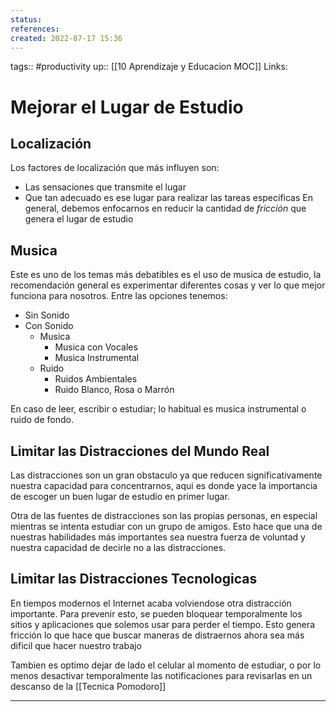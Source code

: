 ```yaml
---
status:
references:
created: 2022-07-17 15:36
---
```

tags:: #productivity
up:: [[10 Aprendizaje y Educacion MOC]]
Links: 
# Mejorar el Lugar de Estudio
## Localización
Los factores de localización que más influyen son:
- Las sensaciones que transmite el lugar
- Que tan adecuado es ese lugar para realizar las tareas especificas
En general, debemos enfocarnos en reducir la cantidad de *fricción* que genera el lugar de estudio

## Musica
Este es uno de los temas más debatibles es el uso de musica de estudio, la recomendación general es experimentar diferentes cosas y ver lo que mejor funciona para nosotros. Entre las opciones tenemos:
- Sin Sonido
- Con Sonido
	- Musica
		- Musica con Vocales
		- Musica Instrumental
	- Ruido
		- Ruidos Ambientales
		- Ruido Blanco, Rosa o Marrón

En caso de leer, escribir o estudiar; lo habitual es musica instrumental o ruido de fondo.

## Limitar las Distracciones del Mundo Real
Las distracciones son un gran obstaculo ya que reducen significativamente nuestra capacidad para concentrarnos, aqui es donde yace la importancia de escoger un buen lugar de estudio en primer lugar.

Otra de las fuentes de distracciones son las propias personas, en especial mientras se intenta estudiar con un grupo de amigos. Esto hace que una de nuestras habilidades más importantes sea nuestra fuerza de voluntad y nuestra capacidad de decirle no a las distracciones.

## Limitar las Distracciones Tecnologicas
En tiempos modernos el Internet acaba volviendose otra distracción importante. Para prevenir esto, se pueden bloquear temporalmente los sitios y aplicaciones que solemos usar para perder el tiempo. Esto genera fricción lo que hace que buscar maneras de distraernos ahora sea más dificil que hacer nuestro trabajo

Tambien es optimo dejar de lado el celular al momento de estudiar, o por lo menos desactivar temporalmente las notificaciones para revisarlas en un descanso de la [[Tecnica Pomodoro]]
___

